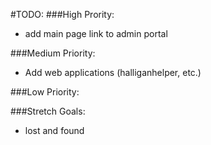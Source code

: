 #TODO:
###High Prority:
* add main page link to admin portal

###Medium Priority:
* Add web applications (halliganhelper, etc.)

###Low Priority:

###Stretch Goals:
* lost and found




